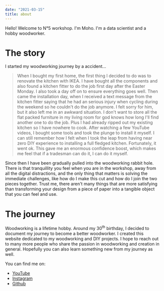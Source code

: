 ```yaml
---
date: "2021-03-15"
title: about
---
```


Hello! Welcome to N&#x00B0;5 workshop. I'm Moho. I'm a data scientist and a hobby woodworker.

# The story
I started my woodworking journey by a accident...

>When I bought my first home, the first thing I decided to do was to renovate the kitchen with IKEA. I have bought all the components and also found a kitchen fitter to do the job first day after the Easter Monday. I also took a day off on to ensure everything goes well. Then came the installation day, when I received a text message from the kitchen fitter saying that he had an serious injury when cycling during the weekend so he couldn't do the job anymore. I felt sorry for him, but it also left me in an awkward situation. I don't want to store all the flat packed furniture in my living room for god knows how long I'll find another one to do the job. Plus I had already ripped out my existing kitchen so I have nowhere to cook. After watching a few YouTube videos, I bought some tools and took the plunge to install it myself. I can still remember how I felt when I took the leap from having near zero DIY experience to installing a full fledged kitchen. Fortunately, it went ok. This gave me an enormous confidence boost, which makes me feel that if a tradesman can do it, I can do it myself.

Since then I have been gradually pulled into the woodworking rabbit hole. There is that tranquillity you feel when you are in the workshop, away from all the digital distractions, and the only thing that matters is solving the immediate challenges, like how do I make this cut and how do I join the two pieces together. Trust me, there aren't many things that are more satisfying than transforming your design from a piece of paper into a tangible object that you can feel and use.

# The journey
Woodworking is a lifetime hobby. Around my 30<sup>th</sup> birthday, I decided to document my journey to become a better woodworker. I created this website dedicated to my woodworking and DIY projects. I hope to reach out to many more people who share the passion in woodworking and creation in general. Hopefully you can also learn something new from my journey as well.

You can find me on:

- [YouTube]()
- [Instagram](https://www.instagram.com/moho_wu/)
- [Github](https://github.com/MohoWu)
